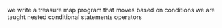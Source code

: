 we write a treasure map program that moves based on conditions
we are taught
nested conditional statements
operators
